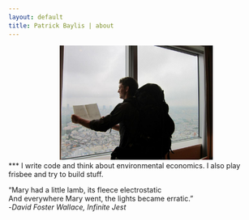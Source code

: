 ```yaml
---
layout: default
title: Patrick Baylis | about
---
```


<center>
<img src="images/tokyowindow.jpg" alt="Bishop" width="60%" height="60%" class="shadow" />
</center>
***
I write code and think about environmental economics. I also play frisbee and try to build stuff.

“Mary had a little lamb, its fleece electrostatic <br>
And everywhere Mary went, the lights became erratic.” <br>
-_David Foster Wallace, Infinite Jest_

